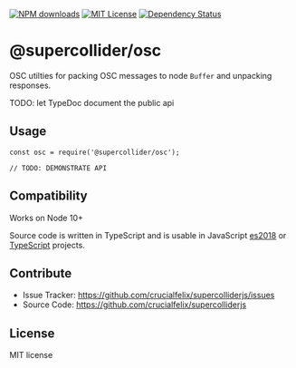 [![NPM downloads][npm-downloads-image]][npm-url] [![MIT License][license-image]][license-url] [![Dependency Status](https://david-dm.org/@supercollider/osc.svg)](https://david-dm.org/@supercollider/osc)

# @supercollider/osc

OSC utilties for packing OSC messages to node `Buffer` and unpacking responses.

TODO: let TypeDoc document the public api

## Usage

```
const osc = require('@supercollider/osc');

// TODO: DEMONSTRATE API
```

Compatibility
-------------

Works on Node 10+

Source code is written in TypeScript and is usable in JavaScript [es2018](https://2ality.com/2017/02/ecmascript-2018.html) or [TypeScript](https://www.typescriptlang.org/docs/home.html) projects.

Contribute
----------

- Issue Tracker: https://github.com/crucialfelix/supercolliderjs/issues
- Source Code: https://github.com/crucialfelix/supercolliderjs

License
-------

MIT license

[license-image]: http://img.shields.io/badge/license-MIT-blue.svg?style=flat
[license-url]: LICENSE

[npm-url]: https://npmjs.org/package/@supercollider/osc
[npm-version-image]: http://img.shields.io/npm/v/@supercollider/osc.svg?style=flat
[npm-downloads-image]: http://img.shields.io/npm/dm/@supercollider/osc.svg?style=flat

[travis-url]: http://travis-ci.org/crucialfelix/supercolliderjs
[travis-image]: https://travis-ci.org/crucialfelix/supercolliderjs.svg?branch=master
